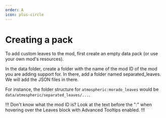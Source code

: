 ```yaml
---
order: A
icon: plus-circle
---
```


# Creating a pack

To add custom leaves to the mod, first create an empty data pack (or use your own mod's resources).

In the data folder, create a folder with the name of the mod ID of the mod you are adding support for. In there, add a folder named separated_leaves. We will add the JSON files in there.

For instance, the folder structure for `atmospheric:morado_leaves` would be `data/atmospheric/separated_leaves/...`. 

!!! 
Don't know what the mod ID is? Look at the text before the ":" when hovering over the Leaves block with Advanced Tooltips enabled. 
!!!
